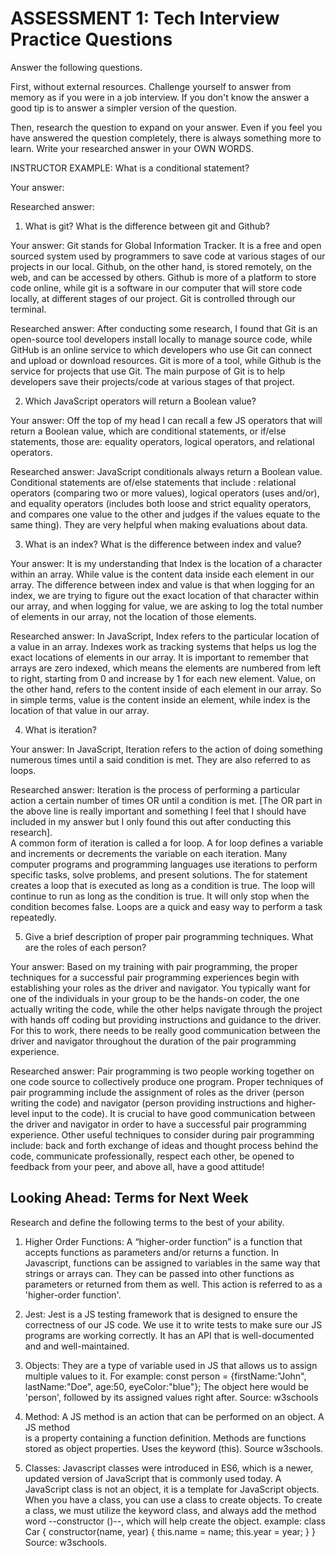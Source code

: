 # ASSESSMENT 1: Tech Interview Practice Questions
Answer the following questions.

First, without external resources. Challenge yourself to answer from memory as if you were in a job interview. If you don't know the answer a good tip is to answer a simpler version of the question.

Then, research the question to expand on your answer. Even if you feel you have answered the question completely, there is always something more to learn. Write your researched answer in your OWN WORDS.

INSTRUCTOR EXAMPLE: What is a conditional statement?

  Your answer:

  Researched answer:



1. What is git? What is the difference between git and Github?

  Your answer: Git stands for Global Information Tracker. It is a free and open sourced system used by programmers to save code at various stages of our projects in our local. Github, on the other hand, is stored remotely, on the web, and can be accessed by others. Github is more of a platform to store code online, while git is a software in our computer that will store code locally, at different stages of our project. Git is controlled through our terminal.

  Researched answer: After conducting some research, I found that Git is an open-source tool developers install locally to manage source code, while GitHub is an online service to which developers who use Git can connect and upload or download resources. Git is more of a tool, while Github is the service for projects that use Git. The main purpose of Git is to help developers save their projects/code at various stages of that project.



2. Which JavaScript operators will return a Boolean value?

  Your answer: Off the top of my head I can recall a few JS operators that will return a Boolean value, which are conditional statements, or if/else statements, those are: equality operators, logical operators, and relational operators.

  Researched answer: JavaScript conditionals always return a Boolean value. Conditional statements are of/else statements that include : relational operators (comparing two or more values), logical operators (uses and/or), and equality operators (includes both loose and strict equality operators, and compares one value to the other and judges if the values equate to the same thing). They are very helpful when making evaluations about data.



3. What is an index? What is the difference between index and value?

  Your answer: It is my understanding that Index is the location of a character within an array. While value is the content data inside each element in our array. The difference between index and value is that when logging for an index, we are trying to figure out the exact location of that character within our array, and when logging for value, we are asking to log the total number of elements in our array, not the location of those elements.


  Researched answer: In JavaScript, Index refers to the particular location of a value in an array. Indexes work as tracking systems that helps us log the exact locations of elements in our array. It is important to remember that arrays are zero indexed, which means the elements are numbered from left to right, starting from 0 and increase by 1 for each new element. Value, on the other hand, refers to the content inside of each element in our array. So in simple terms, value is the content inside an element, while index is the location of that value in our array.




4. What is iteration?

  Your answer: In JavaScript, Iteration refers to the action of doing something numerous times until a said condition is met. They are also referred to as loops.

  Researched answer: Iteration is the process of performing a particular action a certain number of times OR until a condition is met. [The OR part in the above line is really important and something I feel that I should have included in my answer but I only found this out after conducting this research].  
  A common form of iteration is called a for loop. A for loop defines a variable and increments or decrements the variable on each iteration. Many computer programs and programming languages use iterations to perform specific tasks, solve problems, and present solutions. The for statement creates a loop that is executed as long as a condition is true. The loop will continue to run as long as the condition is true. It will only stop when the condition becomes false. Loops are a quick and easy way to perform a task repeatedly.



5. Give a brief description of proper pair programming techniques. What are the roles of each person?

  Your answer: Based on my training with pair programming, the proper techniques for a successful pair programming experiences begin with establishing your roles as the driver and navigator. You typically want for one of the individuals in your group to be the hands-on coder, the one actually writing the code, while the other helps navigate through the project with hands off coding but providing instructions and guidance to the driver. For this to work, there needs to be really good communication between the driver and navigator throughout the duration of the pair programming experience.

  Researched answer: Pair programming is two people working together on one code source to collectively produce one program. Proper techniques of pair programming include the assignment of roles as the driver (person writing the code) and navigator (person providing instructions and higher-level input to the code). It is crucial to have good communication between the driver and navigator in order to have a successful pair programming experience. Other useful techniques to consider during pair programming include: back and forth exchange of ideas and thought process behind the code, communicate professionally, respect each other, be opened to feedback from your peer, and above all, have a good attitude!  



## Looking Ahead: Terms for Next Week

Research and define the following terms to the best of your ability.

1. Higher Order Functions: A “higher-order function” is a function that accepts functions as parameters and/or returns a function. In Javascript, functions can be assigned to variables in the same way that strings or arrays can. They can be passed into other functions as parameters or returned from them as well. This action is referred to as a 'higher-order function'.
<!-- I found this information from a useful source I've been utilizing called Codecademy, however, I did not entirely understand the concept and will need clarification once we revisit this type of function next week  -->


2. Jest: Jest is a JS testing framework that is designed to ensure the correctness of our JS code. We use it to write tests to make sure our JS programs are working correctly. It has an API that is well-documented and and well-maintained.

3. Objects: They are a type of variable used in JS that allows us to assign multiple values to it. For example: const person = {firstName:"John", lastName:"Doe", age:50, eyeColor:"blue"};
The object here would be 'person', followed by its assigned values right after. Source: w3schools

4. Method: A JS method is an action that can be performed on an object. A JS method  
is a property containing a function definition. Methods are functions stored as object properties. Uses  the keyword (this). Source w3schools.

5. Classes: Javascript classes were introduced in ES6, which is a newer, updated version of JavaScript that is commonly used today. A JavaScript class is not an object, it is a template for JavaScript objects. When you have a class, you can use a class to create objects. To create a class, we must utilize the keyword class, and always add the method word --constructor ()--, which will help create the object. 
example: class Car {
  constructor(name, year) {
    this.name = name;
    this.year = year;
  }
}
Source: w3schools.
